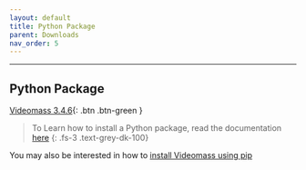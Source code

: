 ```yaml
---
layout: default
title: Python Package
parent: Downloads
nav_order: 5
---
```


---
  
## Python Package

[Videomass 3.4.6](https://pypi.org/project/videomass/){: .btn .btn-green } 

> To Learn how to install a Python package, read the documentation [here](https://packaging.python.org/tutorials/installing-packages/)
{: .fs-3 .text-grey-dk-100}

You may also be interested in how to [install Videomass using pip](https://github.com/jeanslack/Videomass/wiki/Installation-using-pip) 
